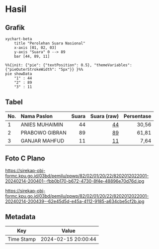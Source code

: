 # Hasil

## Grafik

```mermaid
xychart-beta
    title "Perolehan Suara Nasional"
    x-axis [01, 02, 03]
    y-axis "Suara" 0 --> 89
    bar [44, 89, 11]
```

```mermaid
%%{init: {"pie": {"textPosition": 0.5}, "themeVariables": {"pieOuterStrokeWidth": "5px"}} }%%
pie showData
    "1" : 44
    "2" : 89
    "3" : 11
```

## Tabel

| No. | Nama Paslon    | Suara | Suara (raw) | Persentase |
|:--- |:-------------- | -----:| -----------:| ----------:|
| 1   | ANIES MUHAIMIN | 44    | [44][p-1]   | 30,56      |
| 2   | PRABOWO GIBRAN | 89    | [89][p-2]   | 61,81      |
| 3   | GANJAR MAHFUD  | 11    | [11][p-3]   | 7,64       |


[p-1]: https://github.com/gigit-pemilu/pemilu-2024/blob/main/pilpres/hitung-suara/sub/82-maluku-utara/sub/02-halmahera-tengah/sub/01-weda/sub/2022-nurweda/sub/001-tps/sub/paslon-1.txt
[p-2]: https://github.com/gigit-pemilu/pemilu-2024/blob/main/pilpres/hitung-suara/sub/82-maluku-utara/sub/02-halmahera-tengah/sub/01-weda/sub/2022-nurweda/sub/001-tps/sub/paslon-2.txt
[p-3]: https://github.com/gigit-pemilu/pemilu-2024/blob/main/pilpres/hitung-suara/sub/82-maluku-utara/sub/02-halmahera-tengah/sub/01-weda/sub/2022-nurweda/sub/001-tps/sub/paslon-3.txt

## Foto C Plano

https://sirekap-obj-formc.kpu.go.id/03bd/pemilu/ppwp/82/02/01/20/22/8202012022001-20240214-200401--fbb0b170-b672-4730-8f4e-48896e70d76d.jpg

https://sirekap-obj-formc.kpu.go.id/03bd/pemilu/ppwp/82/02/01/20/22/8202012022001-20240214-200439--62e45d5d-e45a-4112-9185-a634cbe5cf2b.jpg


## Metadata

| Key        | Value               |
| ---------- | ------------------- |
| Time Stamp | 2024-02-15 20:00:44 |



